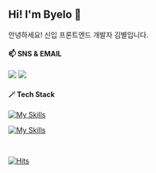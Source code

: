 ## Hi! I'm Byelo 🌟
안녕하세요! 신입 프론트엔드 개발자 김별입니다.

#### 📫 SNS & EMAIL
<p>
  <a href="#" target="_blank"><img src="https://img.shields.io/badge/VELOG-20C997?style=flat-square&logo=VELOG&logoColor=white"/></a>
  <a href="mailto:qof1337@gmail.com" target="_blank"><img src="https://img.shields.io/badge/qof1337@gmail.com-EA4335?style=flat-square&logo=gmail&logoColor=white"/></a>
</p>

#### 🪄 Tech Stack
[![My Skills](https://skillicons.dev/icons?i=js,react,ts,html,css,sass,styledcomponents)](https://skillicons.dev)

[![My Skills](https://skillicons.dev/icons?i=git,github,notion,figma,xd,ps,ai)](https://skillicons.dev)

<br>

[![Hits](https://hits.seeyoufarm.com/api/count/incr/badge.svg?url=https%3A%2F%2Fgithub.com%2Flbyul&count_bg=%23FFC8C8&title_bg=%238A8A8A&icon=&icon_color=%23E7E7E7&title=hits&edge_flat=false)](https://hits.seeyoufarm.com)

